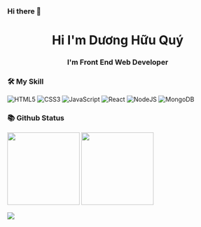 ### Hi there 👋
<h1 align= "center"> Hi I'm Dương Hữu Quý </h1>
<h3 align= "center"> I'm Front End Web Developer</h3>

### 🛠 My Skill

![HTML5](https://img.shields.io/badge/html5-%23E34F26.svg?style=flat-square&logo=html5&logoColor=white)
![CSS3](https://img.shields.io/badge/css3-%231572B6.svg?style=flat-square&logo=css3&logoColor=white)
![JavaScript](https://img.shields.io/badge/javascript-%23323330.svg?style=flat-square&logo=javascript&logoColor=%23F7DF1E)
![React](https://img.shields.io/badge/react-%2320232a.svg?style=flat-square&logo=react&logoColor=%2361DAFB)
![NodeJS](https://img.shields.io/badge/node.js-6DA55F?style=flat-square&logo=node.js&logoColor=white)
![MongoDB](https://img.shields.io/badge/MongoDB-%234ea94b.svg?style=flat-square&logo=mongodb&logoColor=white)

### 📚 Github Status

<p>
  <img src="https://github-readme-stats.vercel.app/api/top-langs/?username=Huuquy-HAu&layout=compact&theme=tokyonight&langs_count=6" height="165">
  <img src="https://github-readme-stats.vercel.app/api?username=Huuquy-HAu&show_icons=true&theme=tokyonight" height="165">
</p>


![](https://komarev.com/ghpvc/?username=Huuquy-HAu&style=for-the-badge)


<!--
**Huuquy-HAu/Huuquy-HAu** is a ✨ _special_ ✨ repository because its `README.md` (this file) appears on your GitHub profile.

Here are some ideas to get you started:

- 🔭 I’m currently working on ...
- 🌱 I’m currently learning ...
- 👯 I’m looking to collaborate on ...
- 🤔 I’m looking for help with ...
- 💬 Ask me about ...
- 📫 How to reach me: ...
- 😄 Pronouns: ...
- ⚡ Fun fact: ...
-->
